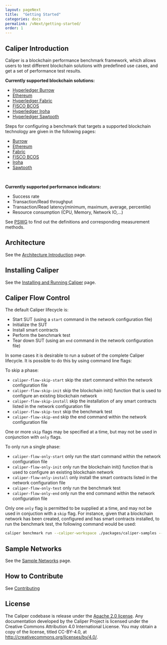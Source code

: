 ```yaml
---
layout: pageNext
title:  "Getting Started"
categories: docs
permalink: /vNext/getting-started/
order: 1
---
```


## Caliper Introduction

Caliper is a blockchain performance benchmark framework, which allows users to test different blockchain solutions with predefined use cases, and get a set of performance test results.

**Currently supported blockchain solutions:**
* [Hyperledger Burrow](https://github.com/hyperledger/burrow)
* [Ethereum](https://github.com/ethereum/)
* [Hyperledger Fabric](https://github.com/hyperledger/fabric)
* [FISCO BCOS](https://github.com/FISCO-BCOS/FISCO-BCOS)
* [Hyperledger Iroha](https://github.com/hyperledger/iroha)
* [Hyperledger Sawtooth](https://github.com/hyperledger/sawtooth-core)

Steps for configuring a benchmark that targets a supported blockchain technology are given in the following pages:

- [Burrow](./Burrow_Configuration.md)
- [Ethereum](./Ethereum_Configuration.md)
- [Fabric](./Fabric_Configuration.md)
- [FISCO BCOS](./FISCO_BCOS_Configuration.md)
- [Iroha](./Iroha_Configuration.md)
- [Sawtooth](./Sawtooth_Configuration.md)

<br>

**Currently supported performance indicators:**
* Success rate
* Transaction/Read throughput
* Transaction/Read latency(minimum, maximum, average, percentile)
* Resource consumption (CPU, Memory, Network IO,...)

See [PSWG](https://wiki.hyperledger.org/groups/pswg/performance-and-scale-wg) to find out the definitions and corresponding measurement methods.  

## Architecture
See the [Architecture Introduction](./Architecture.md) page.

## Installing Caliper
See the [Installing and Running Caliper](./Installing_Caliper.md) page.

## Caliper Flow Control

The default Caliper lifecycle is:
- Start SUT (using a `start` command in the network configuration file)
- Initialize the SUT
- Install smart contracts
- Perform the benchmark test
- Tear down SUT (using an `end` command in the network configuration file)

In some cases it is desirable to run a subset of the complete Caliper lifecycle. It is possible to do this by using command line flags:

To skip a phase:
- `caliper-flow-skip-start` skip the start command within the network configuration file
- `caliper-flow-skip-init` skip the blockchain init() function that is used to configure an existing blockchain network
- `caliper-flow-skip-install` skip the installation of any smart contracts listed in the network configuration file
- `caliper-flow-skip-test` skip the benchmark test
- `caliper-flow-skip-end` skip the end command within the network configuration file

One or more `skip` flags may be specified at a time, but may not be used in conjunction with `only` flags.

To only run a single phase:
- `caliper-flow-only-start` only run the start command within the network configuration file
- `caliper-flow-only-init` only run the blockchain init() function that is used to configure an existing blockchain network
- `caliper-flow-only-install` only install the smart contracts listed in the network configuration file
- `caliper-flow-only-test` only run the benchmark test
- `caliper-flow-only-end` only run the end command within the network configuration file

Only one `only` flag is permitted to be supplied at a time, and may not be used in conjuction with a `skip` flag. For instance, given that a blockchain network has been created, configured and has smart contracts installed, to run the benchmark test, the following command would be used:

```bash
caliper benchmark run --caliper-workspace ./packages/caliper-samples --caliper-benchconfig benchmark/simple/config.yaml --caliper-networkconfig network/fabric-v1.4/2org1peercouchdb/fabric-node.yaml --caliper-flow-only-test
```

## Sample Networks
See the [Sample Networks](./Sample_Networks.md) page.

## How to Contribute

See [Contributing](./CONTRIBUTING.md)

## License
The Caliper codebase is release under the [Apache 2.0 license](./LICENSE.md). Any documentation developed by the Caliper Project is licensed under the Creative Commons Attribution 4.0 International License. You may obtain a copy of the license, titled CC-BY-4.0, at http://creativecommons.org/licenses/by/4.0/.
